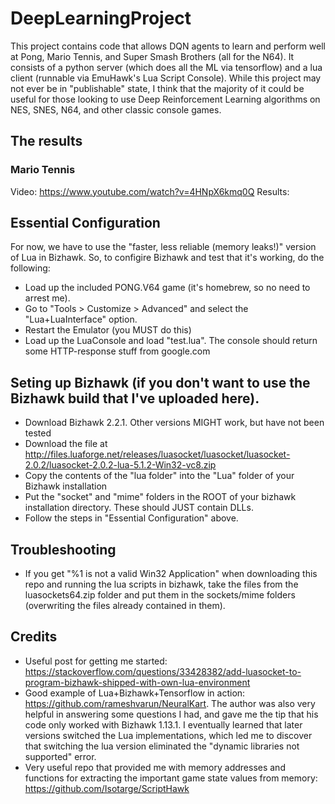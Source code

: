 # DeepLearningProject
This project contains code that allows DQN agents to learn and perform well at Pong, Mario Tennis, and Super Smash Brothers (all for the N64). It consists of a python server (which does all the ML via tensorflow) and a lua client (runnable via EmuHawk's Lua Script Console). While this project may not ever be in "publishable" state, I think that the majority of it could be useful for those looking to use Deep Reinforcement Learning algorithms on NES, SNES, N64, and other classic console games.

## The results
### Mario Tennis
Video: https://www.youtube.com/watch?v=4HNpX6kmq0Q
Results:


## Essential Configuration
For now, we have to use the "faster, less reliable (memory leaks!)" version of Lua in Bizhawk. So, to configire Bizhawk and test that it's working, do the following:
- Load up the included PONG.V64 game (it's homebrew, so no need to arrest me).
- Go to "Tools > Customize > Advanced" and select the "Lua+LuaInterface" option.
- Restart the Emulator (you MUST do this)
- Load up the LuaConsole and load "test.lua". The console should return some HTTP-response stuff from google.com

## Seting up Bizhawk (if you don't want to use the Bizhawk build that I've uploaded here).
- Download Bizhawk 2.2.1. Other versions MIGHT work, but have not been tested
- Download the file at http://files.luaforge.net/releases/luasocket/luasocket/luasocket-2.0.2/luasocket-2.0.2-lua-5.1.2-Win32-vc8.zip
- Copy the contents of the "lua folder" into the "Lua" folder of your Bizhawk installation
- Put the "socket" and "mime" folders in the ROOT of your bizhawk installation directory. These should JUST contain DLLs.
- Follow the steps in "Essential Configuration" above.

## Troubleshooting
- If you get "%1 is not a valid Win32 Application" when downloading this repo and running the lua scripts in bizhawk, take the files from the luasockets64.zip folder and put them in the sockets/mime folders (overwriting the files already contained in them).

## Credits
- Useful post for getting me started: https://stackoverflow.com/questions/33428382/add-luasocket-to-program-bizhawk-shipped-with-own-lua-environment
- Good example of Lua+Bizhawk+Tensorflow in action: https://github.com/rameshvarun/NeuralKart. The author was also very helpful in answering some questions I had, and gave me the tip that his code only worked with Bizhawk 1.13.1. I eventually learned that later versions switched the Lua implementations, which led me to discover that switching the lua version eliminated the "dynamic libraries not supported" error.
- Very useful repo that provided me with memory addresses and functions for extracting the important game state values from memory: https://github.com/Isotarge/ScriptHawk
